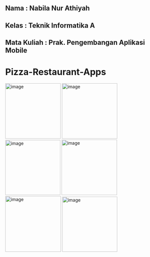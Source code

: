 ## Nama         : Nabila Nur Athiyah
## Kelas        : Teknik Informatika A
## Mata Kuliah  : Prak. Pengembangan Aplikasi Mobile

# Pizza-Restaurant-Apps
<img width="176" alt="image" src="https://user-images.githubusercontent.com/101244178/209785442-fc649e2d-e6b5-4ad8-b082-8ba44d5e8619.png">
<img width="176" alt="image" src="https://user-images.githubusercontent.com/101244178/209785671-e620e1ac-a35b-4754-9aa3-8612dff3307a.png">
<img width="175" alt="image" src="https://user-images.githubusercontent.com/101244178/209785722-0e4ac731-a6f9-459b-a5f3-c44f4845a423.png">
<img width="176" alt="image" src="https://user-images.githubusercontent.com/101244178/209785758-06ec0d8b-0172-4935-95f1-c76f625002d6.png">
<img width="177" alt="image" src="https://user-images.githubusercontent.com/101244178/209785781-c7d4e19c-cb07-4ea4-bfb9-98b7a5ecd62f.png">
<img width="175" alt="image" src="https://user-images.githubusercontent.com/101244178/209785818-4c3aa29c-a256-4dd6-bc11-030fae0446a2.png">


